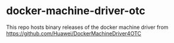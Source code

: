 # docker-machine-driver-otc

This repo hosts binary releases of the docker machine driver from https://github.com/Huawei/DockerMachineDriver4OTC
